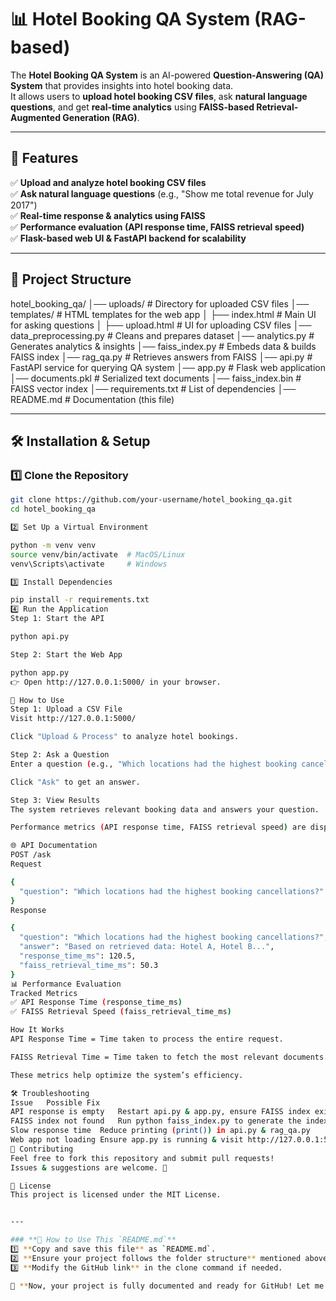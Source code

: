 # 📊 Hotel Booking QA System (RAG-based)

The **Hotel Booking QA System** is an AI-powered **Question-Answering (QA) System** that provides insights into hotel booking data.  
It allows users to **upload hotel booking CSV files**, ask **natural language questions**, and get **real-time analytics** using **FAISS-based Retrieval-Augmented Generation (RAG)**.

---

## 🚀 Features

✅ **Upload and analyze hotel booking CSV files**  
✅ **Ask natural language questions** (e.g., "Show me total revenue for July 2017")  
✅ **Real-time response & analytics using FAISS**  
✅ **Performance evaluation (API response time, FAISS retrieval speed)**  
✅ **Flask-based web UI & FastAPI backend for scalability**  

---

## 📂 Project Structure

hotel_booking_qa/ │── uploads/ # Directory for uploaded CSV files │── templates/ # HTML templates for the web app │ ├── index.html # Main UI for asking questions │ ├── upload.html # UI for uploading CSV files │── data_preprocessing.py # Cleans and prepares dataset │── analytics.py # Generates analytics & insights │── faiss_index.py # Embeds data & builds FAISS index │── rag_qa.py # Retrieves answers from FAISS │── api.py # FastAPI service for querying QA system │── app.py # Flask web application │── documents.pkl # Serialized text documents │── faiss_index.bin # FAISS vector index │── requirements.txt # List of dependencies │── README.md # Documentation (this file)


---

## 🛠️ Installation & Setup

### **1️⃣ Clone the Repository**
```bash
git clone https://github.com/your-username/hotel_booking_qa.git
cd hotel_booking_qa

2️⃣ Set Up a Virtual Environment

python -m venv venv
source venv/bin/activate  # MacOS/Linux
venv\Scripts\activate     # Windows

3️⃣ Install Dependencies

pip install -r requirements.txt
4️⃣ Run the Application
Step 1: Start the API

python api.py

Step 2: Start the Web App

python app.py
👉 Open http://127.0.0.1:5000/ in your browser.

📌 How to Use
Step 1: Upload a CSV File
Visit http://127.0.0.1:5000/

Click "Upload & Process" to analyze hotel bookings.

Step 2: Ask a Question
Enter a question (e.g., "Which locations had the highest booking cancellations?")

Click "Ask" to get an answer.

Step 3: View Results
The system retrieves relevant booking data and answers your question.

Performance metrics (API response time, FAISS retrieval speed) are displayed.

🌐 API Documentation
POST /ask
Request

{
  "question": "Which locations had the highest booking cancellations?"
}
Response

{
  "question": "Which locations had the highest booking cancellations?",
  "answer": "Based on retrieved data: Hotel A, Hotel B...",
  "response_time_ms": 120.5,
  "faiss_retrieval_time_ms": 50.3
}
📊 Performance Evaluation
Tracked Metrics
✅ API Response Time (response_time_ms)
✅ FAISS Retrieval Speed (faiss_retrieval_time_ms)

How It Works
API Response Time = Time taken to process the entire request.

FAISS Retrieval Time = Time taken to fetch the most relevant documents.

These metrics help optimize the system’s efficiency.

🛠️ Troubleshooting
Issue	Possible Fix
API response is empty	Restart api.py & app.py, ensure FAISS index exists
FAISS index not found	Run python faiss_index.py to generate the index
Slow response time	Reduce printing (print()) in api.py & rag_qa.py
Web app not loading	Ensure app.py is running & visit http://127.0.0.1:5000/
🤝 Contributing
Feel free to fork this repository and submit pull requests!
Issues & suggestions are welcome. 🚀

📜 License
This project is licensed under the MIT License.


---

### **📌 How to Use This `README.md`**
1️⃣ **Copy and save this file** as `README.md`.  
2️⃣ **Ensure your project follows the folder structure** mentioned above.  
3️⃣ **Modify the GitHub link** in the clone command if needed.  

🚀 **Now, your project is fully documented and ready for GitHub! Let me know if you need modifications.** 🚀
